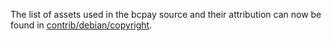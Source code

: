 The list of assets used in the bcpay source and their attribution can now be found in [contrib/debian/copyright](../contrib/debian/copyright).
